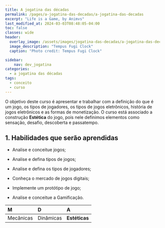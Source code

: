 ```yaml
---
title: A jogatina das décadas
permalink: /pages/a-jogatina-das-decadas/a-jogatina-das-decadas
excerpt: "Life is a Game, by Animvs"
last_modified_at: 2024-03-03T08:48:05-04:00
toc: false
classes: wide
header:
  overlay_image: /assets/images/jogatina-das-decadas/a-jogatina-das-decadas.webp
  image_description: "Tempus Fugi Clock"
  caption: "Photo credit: Tempus Fugi Clock"

sidebar:
    nav: dev_jogatina
categories:
  - a jogatina das décadas
tags:
  - conceito
  - curso
---
```


O objetivo deste curso é apresentar e trabalhar com a definição do que é um jogo, os tipos de jogadores, os tipos de jogos eletrônicos, história de jogos eletrônicos e as formas de monetização. O curso está associado a construção **Estética** do jogo, pois nele definimos elementos como sensação, desafio, descoberta e passatempo.

## 1. Habilidades que serão aprendidas

- Analise e conceitue jogos;

- Analise e defina tipos de jogos;

- Analise e defina os tipos de jogadores;

- Conheça o mercado de jogos digitais;

- Implemente um protótipo de jogo;

- Analise e conceitue a Gamificação.

| M         | D         | A             |
| :-------- | :-------- | :------------ |
| Mecânicas | Dinâmicas | **Estéticas** |